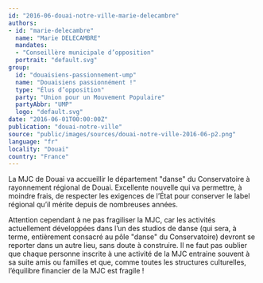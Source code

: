 ```yaml
---
id: "2016-06-douai-notre-ville-marie-delecambre"
authors:
- id: "marie-delecambre"
  name: "Marie DELECAMBRE"
  mandates: 
  - "Conseillère municipale d’opposition"
  portrait: "default.svg"
group:
  id: "douaisiens-passionnement-ump"
  name: "Douaisiens passionnément !"
  type: "Élus d’opposition"
  party: "Union pour un Mouvement Populaire"
  partyAbbr: "UMP"
  logo: "default.svg"
date: "2016-06-01T00:00:00Z"
publication: "douai-notre-ville"
source: "public/images/sources/douai-notre-ville-2016-06-p2.png"
language: "fr"
locality: "Douai"
country: "France"
---
```


La MJC de Douai va accueillir le département "danse" du Conservatoire à rayonnement régional de Douai. Excellente nouvelle qui va permettre, à moindre frais, de respecter les exigences de l’État pour conserver le label régional qu’il mérite depuis de nombreuses années.

Attention cependant à ne pas fragiliser la MJC, car les activités actuellement développées dans l’un des studios de danse (qui sera, à terme, entièrement  consacré au pôle "danse" du Conservatoire) devront se reporter dans un autre lieu, sans doute à construire. Il ne faut pas oublier que chaque personne inscrite à une activité de la MJC entraine souvent à sa suite amis ou familles et que, comme toutes les structures culturelles, l’équilibre financier de la MJC est fragile !
